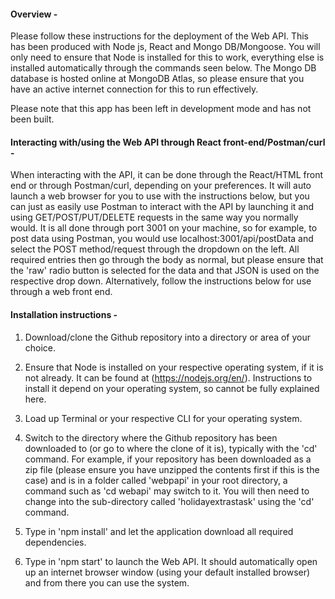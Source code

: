 <h4>Overview -</h4>

Please follow these instructions for the deployment of the Web API.  This has been produced with Node js, React and Mongo DB/Mongoose.  You will only need to ensure that Node is installed for this to work, everything else is installed automatically through the commands seen below. The Mongo DB database is hosted online at MongoDB Atlas, so please ensure that you have an active internet connection for this to run effectively.

Please note that this app has been left in development mode and has not been built.

<h4> Interacting with/using the Web API through React front-end/Postman/curl - </h4>

When interacting with the API, it can be done through the React/HTML front end or through Postman/curl, depending on your preferences.  It will auto launch a web browser for you to use with the instructions below, but you can just as easily use Postman to interact with the API by launching it and using GET/POST/PUT/DELETE requests in the same way you normally would.  It is all done through port 3001 on your machine, so for example, to post data using Postman, you would use localhost:3001/api/postData and select the POST method/request through the dropdown on the left.  All required entries then go through the body as normal, but please ensure that the 'raw' radio button is selected for the data and that JSON is used on the respective drop down.  Alternatively, follow the instructions below for use through a web front end.

<h4> Installation instructions - </h4>

1) Download/clone the Github repository into a directory or area of your choice.

2) Ensure that Node is installed on your respective operating system, if it is not already.  It can be found at (https://nodejs.org/en/).  Instructions to install it depend on your operating system, so cannot be fully explained here.

3) Load up Terminal or your respective CLI for your operating system.

4) Switch to the directory where the Github repository has been downloaded to (or go to where the clone of it is), typically with the 'cd' command.  For example, if your repository has been downloaded as a zip file (please ensure you have unzipped the contents first if this is the case) and is in a folder called 'webpapi' in your root directory, a command such as 'cd webapi' may switch to it.  You will then need to change into the sub-directory called 'holidayextrastask' using the 'cd' command.

5) Type in 'npm install' and let the application download all required dependencies.

6) Type in 'npm start' to launch the Web API.  It should automatically open up an internet browser window (using your default installed browser) and from there you can use the system.
